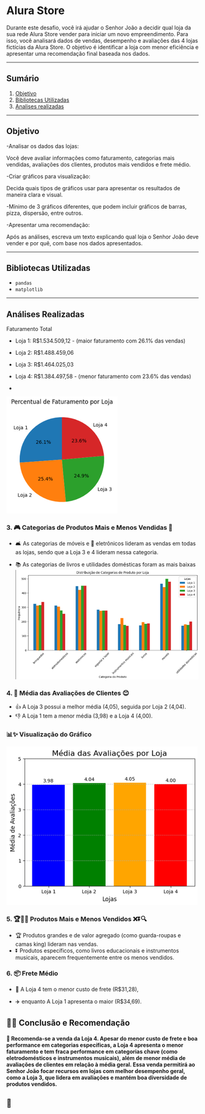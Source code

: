 # Alura Store

Durante este desafio, você irá ajudar o Senhor João a decidir qual loja da sua rede Alura Store vender para iniciar um novo empreendimento. Para isso, você analisará dados de vendas, desempenho e avaliações das 4 lojas fictícias da Alura Store. O objetivo é identificar a loja com menor eficiência e apresentar uma recomendação final baseada nos dados.

---

## Sumário
1. [Objetivo](#objetivo)
2. [Bibliotecas Utilizadas](#bibliotecas-utilizadas)
3. [Analises realizadas](#Analises-realizadas)

---
##  Objetivo  


-Analisar os dados das lojas:

Você deve avaliar informações como faturamento, categorias mais vendidas, avaliações dos clientes, produtos mais vendidos e frete médio.

-Criar gráficos para visualização:

Decida quais tipos de gráficos usar para apresentar os resultados de maneira clara e visual.

-Mínimo de 3 gráficos diferentes, que podem incluir gráficos de barras, pizza, dispersão, entre outros.

-Apresentar uma recomendação:

Após as análises, escreva um texto explicando qual loja o Senhor João deve vender e por quê, com base nos dados apresentados.

---
## Bibliotecas Utilizadas
-  `pandas`
-  `matplotlib`

---

## Análises Realizadas


 Faturamento Total

*	Loja 1: R$1.534.509,12 - (maior faturamento com 26.1% das vendas)

*	Loja 2: R$1.488.459,06

*	Loja 3: R$1.464.025,03

*	Loja 4: R$1.384.497,58 - (menor faturamento com 23.6% das vendas)
*	
![Gráfico de Faturamento](https://github.com/lanmeb/challengeONE/blob/main/AluraStore/Faturamento.png)

### 3. 🎮 Categorias de Produtos Mais e Menos Vendidas 🏀

*	🛋️ As categorias de móveis e 📱 eletrônicos lideram as vendas em todas as lojas, sendo que a Loja 3 e 4 lideram nessa categoria.

* 📚 As categorias de livros e utilidades domésticas foram as mais baixas 
![Gráfico de Avaliações](https://github.com/lanmeb/challengeONE/blob/main/AluraStore/Categoria.png)

### 4. 🌟	Média das Avaliações de Clientes 😊

* 👍 A	Loja 3 possui a melhor média (4,05), seguida por Loja 2 (4,04).
* 👎 A	Loja 1 tem a menor média (3,98) e a Loja 4 (4,00).
  
### 📊✨ Visualização do Gráfico
![Gráfico de Avaliações](https://github.com/lanmeb/challengeONE/blob/main/AluraStore/media.png)


### 5.	🏆🎯🔥 Produtos Mais e Menos Vendidos ❌⏬🔍

*	🏆 Produtos grandes e de valor agregado (como guarda-roupas e camas king) lideram nas vendas.
* ⏬	Produtos específicos, como livros educacionais e instrumentos musicais, aparecem frequentemente entre os menos vendidos.

### 6. 📦	Frete Médio

* 🚚 A	Loja 4 tem o menor custo de frete (R$31,28),

* ✈️ enquanto A Loja 1 apresenta o maior (R$34,69).

## 🚀✨ Conclusão e Recomendação

#### 📌 Recomenda-se a venda da Loja 4. Apesar do menor custo de frete e boa performance em categorias específicas, a Loja 4 apresenta o menor faturamento e tem fraca performance em categorias chave (como eletrodomésticos e instrumentos musicais), além de menor média de avaliações de clientes em relação à média geral. Essa venda permitirá ao Senhor João focar recursos em lojas com melhor desempenho geral, como a Loja 3, que lidera em avaliações e mantém boa diversidade de produtos vendidos.
🤝
---

